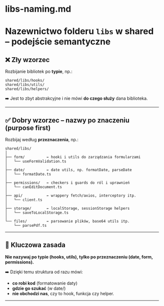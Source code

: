 # libs-naming.md

# Nazewnictwo folderu `libs` w shared – podejście semantyczne

## ❌ Zły wzorzec

Rozbijanie bibliotek po **typie**, np.:

```
shared/libs/hooks/
shared/libs/utils/
shared/libs/helpers/
```

➡️ Jest to zbyt abstrakcyjne i nie mówi **do czego służy** dana biblioteka.

---

## ✅ Dobry wzorzec – nazwy po znaczeniu (purpose first)

Rozbijaj według **przeznaczenia**, np.:

```
shared/libs/
│
├── form/          ← hooki i utils do zarządzania formularzami
│   └── useFormValidation.ts
│
├── date/          ← date utils, np. formatDate, parseDate
│   └── formatDate.ts
│
├── permissions/   ← checkers i guards do ról i uprawnień
│   └── canEditDocument.ts
│
├── api/           ← wrappery fetch/axios, interceptory itp.
│   └── client.ts
│
├── storage/       ← localStorage, sessionStorage helpers
│   └── saveToLocalStorage.ts
│
└── files/         ← parsowanie plików, base64 utils itp.
    └── parsePdf.ts
```

---

## 🔑 Kluczowa zasada

**Nie nazywaj po typie (hooks, utils), tylko po przeznaczeniu (date, form, permissions).**

➡️ Dzięki temu struktura od razu mówi:

- **co robi kod** (formatowanie daty)
- **gdzie go szukać** (w date/)
- **nie obchodzi nas**, czy to hook, funkcja czy helper.

---
